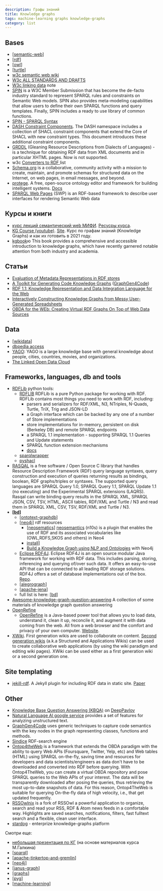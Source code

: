 ```yaml
---
description: Графы знаний
title: Knowledge graphs
tags: machine-learning graphs knowledge-graphs
category: list
---
```

## Bases

- [[semantic-web]]
- [[rdf]]
- [[owl]]
- [[turtle]]
- [w3c semantic web wiki](https://www.w3.org/2001/sw/wiki/Main_Page)
- [W3c ALL STANDARDS AND DRAFTS](https://www.w3.org/TR/?tag=data)
- [W3c linking data](https://www.w3.org/wiki/LinkedData) note
- [SPIN](https://spinrdf.org/) is a W3C Member Submission that has become the de-facto industry standard to represent SPARQL rules and constraints on Semantic Web models. SPIN also provides meta-modeling capabilities that allow users to define their own SPARQL functions and query templates. Finally, SPIN includes a ready to use library of common functions.
- [SPIN - SPARQL Syntax](https://www.w3.org/Submission/spin-sparql/)
- [DASH Constraint Components](https://datashapes.org/constraints.html). The DASH namespace includes a collection of SHACL constraint components that extend the Core of SHACL with new constraint types. This document introduces these additional constraint components.
- [GRDDL](https://www.w3.org/2001/sw/wiki/GRDDL) (Gleaning Resource Descriptions from Dialects of Languages) - is a technique for obtaining RDF data from XML documents and in particular XHTML pages. Now is not supported.
- w3c [Converters to RDF ](https://www.w3.org/wiki/ConverterToRdf) list
- [Schema.org](https://schema.org/) is a collaborative, community activity with a mission to create, maintain, and promote schemas for structured data on the Internet, on web pages, in email messages, and beyond.
- [protege](https://protege.stanford.edu/). A free, open-source ontology editor and framework for building intelligent systems. [Docs](https://protegewiki.stanford.edu/wiki/Main_Page)
- [SPARQL Web Pages](https://uispin.org/) (SWP) is an RDF-based framework to describe user interfaces for rendering Semantic Web data

## Курсы и книги

- [курс лекций семантический web МИФИ](https://www.youtube.com/channel/UCTUhNxKRFtOHIW9ytAHbSDA/videos). [Ресусры курса](http://env-8380827.jelastic.regruhosting.ru/index_x.html).
- [KG Course (youtube)](https://www.youtube.com/playlist?list=PLlmfdv64-P33ROIzuATAWEp0V1jMXAoj_). [Site](https://migalkin.github.io/kgcourse2021/). Курс по графам знаний (Knowledge Graphs) и как их готовить в 2021 году.
- [kgbook](https://kgbook.org/)ю This book provides a comprehensive and accessible introduction to knowledge graphs, which have recently garnered notable attention from both industry and academia.

## Статьи

- [Evaluation of Metadata Representations in RDF stores](http://www.semantic-web-journal.net/system/files/swj1791.pdf)
- [A Toolkit for Generating Code Knowledge Graphs](https://arxiv.org/pdf/2002.09440.pdf) ([GraphGen4Code](https://github.com/wala/graph4code))
- [RDF 1.1: Knowledge Representation and Data Integration Language for the Web](https://arxiv.org/pdf/2001.00432.pdf)
- [Interactively Constructing Knowledge Graphs from Messy User-Generated Spreadsheets](https://arxiv.org/pdf/2103.03537.pdf)
- [OBDA for the WEb: Creating Virtual RDF Graphs On Top of Web Data Sources](https://arxiv.org/pdf/2005.11264.pdf)

## Data

- [[wikidata]]
- [dbpedia access](http://wikidata.dbpedia.org/OnlineAccess)
- [YAGO](https://yago-knowledge.org/): YAGO is a large knowledge base with general knowledge about people, cities, countries, movies, and organizations.
- [The Linked Open Data Cloud](https://lod-cloud.net/)

## Frameworks, languages, db and tools

- [RDFLib](https://github.com/RDFLib) python tools:
  - [RDFLIB](https://github.com/RDFLib/rdflib) RDFLib is a pure Python package for working with RDF. RDFLib contains most things you need to work with RDF, including:
    - parsers and serializers for RDF/XML, N3, NTriples, N-Quads, Turtle, TriX, Trig and JSON-LD
    - a Graph interface which can be backed by any one of a number of Store implementations
    - store implementations for in-memory, persistent on disk (Berkeley DB) and remote SPARQL endpoints
    - a SPARQL 1.1 implementation - supporting SPARQL 1.1 Queries and Update statements
    - SPARQL function extension mechanisms
    - [docs](https://rdflib.readthedocs.io/en/stable/)
  - [sparqlwrapper](https://github.com/RDFLib/sparqlwrapper)
  - [pyshacl](https://github.com/RDFLib/pySHACL)
- [RASQAL](https://librdf.org/rasqal/) is a free software / Open Source C library that handles Resource Description Framework (RDF) query language syntaxes, query construction and execution of queries returning results as bindings, boolean, RDF graphs/triples or syntaxes. The supported query languages are SPARQL Query 1.0, SPARQL Query 1.1, SPARQL Update 1.1 (no executing) and the Experimental SPARQL extensions (LAQRS). Rasqal can write binding query results in the SPARQL XML, SPARQL JSON, CSV, TSV, HTML, ASCII tables, RDF/XML and Turtle / N3 and read them in SPARQL XML, CSV, TSV, RDF/XML and Turtle / N3.
- **[[bd]]**
  - [[ontotext-graphdb]]
  - [[neo4j]] rdf resources
    - [[neosematics]] [neosemantics](https://neo4j.com/labs/neosemantics/) (n10s) is a plugin that enables the use of RDF and its associated vocabularies like (OWL,RDFS,SKOS and others) in Neo4
    - [install](https://neo4j.com/labs/neosemantics/installation/)]
    - [Build a Knowledge Graph using NLP and Ontologies](https://neo4j.com/developer/graph-data-science/build-knowledge-graph-nlp-ontologies/) with Neo4j
  - [Eclipse RDF4J](https://rdf4j.org/). Eclipse RDF4J is an open source modular Java framework for working with RDF data. This includes parsing, storing, inferencing and querying of/over such data. It offers an easy-to-use API that can be connected to all leading RDF storage solutions. RDF4J offers a set of database implementations out of the box. [Repo](https://github.com/eclipse/rdf4j).
  - [[alegrograph]]
  - [[apache-jena]]
  - full list is here: [[bd]]
- [Awesome-knowledge-graph-question-answering](https://github.com/BshoterJ/awesome-kgqa) A collection of some materials of knowledge graph question answering
- [OpenRefine](https://github.com/OpenRefine)
  - [OpenRefine](https://github.com/OpenRefine/OpenRefine) is a Java-based power tool that allows you to load data, understand it, clean it up, reconcile it, and augment it with data coming from the web. All from a web browser and the comfort and privacy of your own computer. [Website](https://openrefine.org/).
- [XWiki](https://www.xwiki.org/xwiki/bin/view/Main/WebHome). First generation wikis are used to collaborate on content. [Second generation wikis](https://www.xwiki.org/xwiki/bin/view/Documentation/UserGuide/Features/SecondGenerationWiki/) (a.k.a Structured and Applications Wikis) can be used to create collaborative web applications (by using the wiki paradigm and editing wiki pages). XWiki can be used either as a first generation wiki or a second generation one.

## Site templating

- [jekill-rdf](https://github.com/AKSW/jekyll-rdf). A Jekyll plugin for including RDF data in static site. [Paper](https://arxiv.org/pdf/2201.00618.pdf)

## Other

- [Knowledge Base Question Answering (KBQA)](http://docs.deeppavlov.ai/en/master/features/models/kbqa.html) on [DeepPavlov](https://github.com/deeppavlov/DeepPavlov)
- [Natural Language AI google service](https://cloud.google.com/natural-language#section-5) provides a set of features for analyzing unstructured text.
- [GraphGen4Code](https://github.com/wala/graph4code) uses generic techniques to capture code semantics with the key nodes in the graph representing classes, functions and methods.
- [Sindice](https://sindice.com/developers/welcome.html) RDF-search engine
- [Ontop4theWeb](https://github.com/ConstantB/Ontop4TheWeb) is a framework that extends the OBDA paradigm with the ability to query Web APIs (Foursquare, Twitter, Yelp, etc) and Web tables (HTML) using SPARQL on-the-fly, saving time and resources for developers and data scientists/engineers as data don't have to be downloaded and converted into RDF before querying. With Ontop4TheWeb, you can create a virtual OBDA repository and pose SPARQL queries to the Web APIs of your interest. The data will be transparently downloaded after posing the queries, thus retrieving the most up-to-date snapshots of data. For this reason, Ontop4TheWeb is suitable for querying On-the-fly data of high velocity, i.e., that get updated frequently.
- [RSSOwlnix](https://github.com/Xyrio/RSSOwlnix) is a fork of RSSOwl a powerful application to organize, search and read your RSS, RDF & Atom news feeds in a comfortable way. Highlights are saved searches, notifications, filters, fast fulltext search and a flexible, clean user interface.
- [stardog](https://www.stardog.com/) - enterprize knowledge-graphs platform

Смотри еще:

- [небольшая презентация по КГ](https://docs.google.com/presentation/d/1Artsa47IV_dSZkz7smXyAVZQmn3xDeZRO9Z_hVklirs/edit?usp=sharing) (на основе материалов курса М.Галкина)
- [[sparql]]
- [[apache-tinkertop-and-gremlin]]
- [[neo4j]]
- [[janus-graph]]
- [[graphs]]
- [[pyg]]
- [[machine-learning]]

[//begin]: # "Autogenerated link references for markdown compatibility"
[semantic-web]: ..%2Fnotes%2Fsemantic-web "Semantic web"
[rdf]: ..%2Fnotes%2Frdf "RDF"
[owl]: ..%2Fnotes%2Fowl "OWL ontology"
[turtle]: ..%2Fnotes%2Fturtle "Turtle for RDF"
[wikidata]: wikidata "Wikidata"
[bd]: bd "Data Bases"
[ontotext-graphdb]: ..%2Fnotes%2Fontotext-graphdb "Ontotext graph-db"
[neo4j]: ..%2Fnotes%2Fneo4j "Neo4j graph data base"
[neosematics]: ..%2Fnotes%2Fneosematics "Neosematics"
[alegrograph]: ..%2Fnotes%2Falegrograph "Alegro graph"
[apache-jena]: ..%2Fnotes%2Fapache-jena "Apache JENA"
[sparql]: ..%2Fnotes%2Fsparql "SPARQL"
[apache-tinkertop-and-gremlin]: ..%2Fnotes%2Fapache-tinkertop-and-gremlin "Apache TinkerPop and Gremlin"
[janus-graph]: ..%2Fnotes%2Fjanus-graph "Janus Graph"
[graphs]: graphs "Machine learning with graphs"
[pyg]: ..%2Fnotes%2Fpyg "Pytorch geometric"
[machine-learning]: machine-learning "Алгоритмы машинного обучения"
[//end]: # "Autogenerated link references"
[//begin]: # "Autogenerated link references for markdown compatibility"
[semantic-web]: ../notes/semantic-web "Semantic web"
[rdf]: ../notes/rdf "RDF"
[owl]: ../notes/owl "OWL ontology"
[turtle]: ../notes/turtle "Turtle for RDF"
[wikidata]: wikidata "Wikidata"
[bd]: bd "Data Bases"
[ontotext-graphdb]: ../notes/ontotext-graphdb "Ontotext graph-db"
[neo4j]: ../notes/neo4j "Neo4j graph data base"
[neosematics]: ../notes/neosematics "Neosematics"
[alegrograph]: ../notes/alegrograph "Alegro graph"
[apache-jena]: ../notes/apache-jena "Apache JENA"
[bd]: bd "Data Bases"
[sparql]: ../notes/sparql "SPARQL"
[apache-tinkertop-and-gremlin]: ../notes/apache-tinkertop-and-gremlin "Apache TinkerPop and Gremlin"
[neo4j]: ../notes/neo4j "Neo4j graph data base"
[janus-graph]: ../notes/janus-graph "Janus Graph"
[graphs]: graphs "Machine learning with graphs"
[pyg]: ../notes/pyg "Pytorch geometric"
[machine-learning]: machine-learning "Алгоритмы машинного обучения"
[//end]: # "Autogenerated link references"